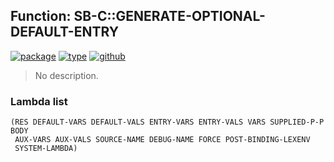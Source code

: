 ## Function: SB-C::GENERATE-OPTIONAL-DEFAULT-ENTRY
[![package](https://img.shields.io/badge/Package-SB--C-5f9ea0.svg?style=social&colorA=999999)](../) [![type](https://img.shields.io/badge/Type-Function-5f9ea0.svg?style=social&colorA=999999)](../#function) [![github](https://img.shields.io/badge/GitHub-View_the_source-5f9ea0.svg?style=social&colorA=999999&logo=github)](https://github.com/sbcl/sbcl/blob/master/src/compiler/ir1tran-lambda.lisp/) 

> No description.

### Lambda list
```
(RES DEFAULT-VARS DEFAULT-VALS ENTRY-VARS ENTRY-VALS VARS SUPPLIED-P-P BODY
 AUX-VARS AUX-VALS SOURCE-NAME DEBUG-NAME FORCE POST-BINDING-LEXENV
 SYSTEM-LAMBDA)
```
